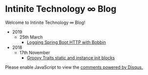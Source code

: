 # Intinite Technology ∞ Blog

Welcome to Intinite Technology ∞ Blog!

* 2019
    * 25th March
        * [Logging Spring Boot HTTP with Bobbin](/blog/2019-03-25-Logging-Spring-Boot-HTTP-with-Bobbin.html)
* 2018
    * 17th November
        * [Groovy Traits static and instance init blocks](/blog/2018-11-17-Groovy-Traits-static-and-instance-init-blocks.html)

<div id="disqus_thread"></div>
<script>

/**
*  RECOMMENDED CONFIGURATION VARIABLES: EDIT AND UNCOMMENT THE SECTION BELOW TO INSERT DYNAMIC VALUES FROM YOUR PLATFORM OR CMS.
*  LEARN WHY DEFINING THESE VARIABLES IS IMPORTANT: https://disqus.com/admin/universalcode/#configuration-variables*/
/*
var disqus_config = function () {
this.page.url = PAGE_URL;  // Replace PAGE_URL with your page's canonical URL variable
this.page.identifier = PAGE_IDENTIFIER; // Replace PAGE_IDENTIFIER with your page's unique identifier variable
};
*/
(function() { // DON'T EDIT BELOW THIS LINE
var d = document, s = d.createElement('script');
s.src = 'https://i-t.disqus.com/embed.js';
s.setAttribute('data-timestamp', +new Date());
(d.head || d.body).appendChild(s);
})();
</script>
<noscript>Please enable JavaScript to view the <a href="https://disqus.com/?ref_noscript">comments powered by Disqus.</a></noscript>
                            
